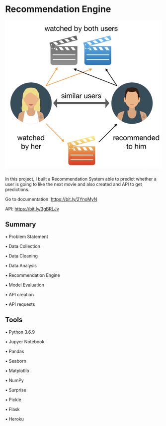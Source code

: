 # Recommendation Engine
![Image](recommendation_system_image.png)

In this project, I built a Recommendation System able to predict whether a user is going to like the next movie and also created and API to get predictions. 

Go to documentation: https://bit.ly/2YnoMyN

API: https://bit.ly/3gBRLJv

## Summary

• Problem Statement

• Data Collection

• Data Cleaning

• Data Analysis

• Recommendation Engine

• Model Evaluation

• API creation

• API requests

## Tools

• Python 3.6.9

• Jupyer Notebook

• Pandas

• Seaborn

• Matplotlib

• NumPy

• Surprise

• Pickle

• Flask

• Heroku
